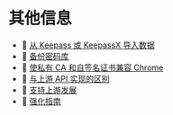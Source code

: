 # 其他信息

* 📄 [从 Keepass 或 KeepassX 导入数据](importing-data-from-keepass-or-keepassx.md)
* 📄 [备份密码库](backing-up-your-vault.md)
* 📄 [使私有 CA 和自签名证书兼容 Chrome](private-ca-and-self-signed-certs-that-work-with-chrome.md)
* 📄 [与上游 API 实现的区别](differences-from-the-upstream-api-implementation.md)
* 📄 [支持上游发展](supporting-upstream-development.md)
* 📄 [强化指南](hardening-guide.md)

